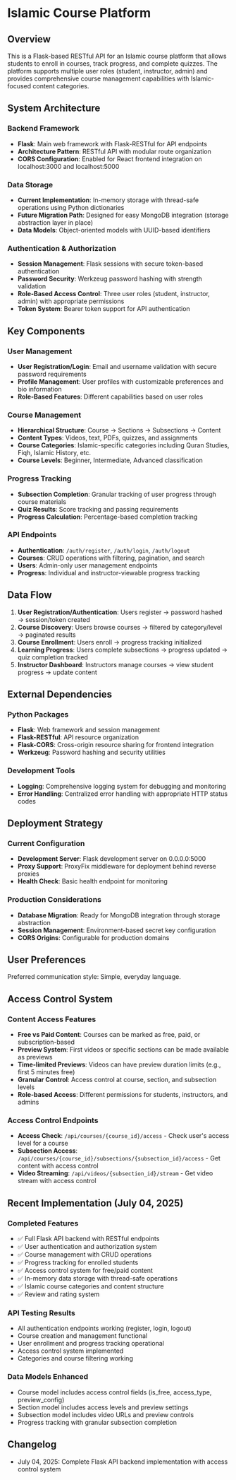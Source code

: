 # Islamic Course Platform

## Overview

This is a Flask-based RESTful API for an Islamic course platform that allows students to enroll in courses, track progress, and complete quizzes. The platform supports multiple user roles (student, instructor, admin) and provides comprehensive course management capabilities with Islamic-focused content categories.

## System Architecture

### Backend Framework
- **Flask**: Main web framework with Flask-RESTful for API endpoints
- **Architecture Pattern**: RESTful API with modular route organization
- **CORS Configuration**: Enabled for React frontend integration on localhost:3000 and localhost:5000

### Data Storage
- **Current Implementation**: In-memory storage with thread-safe operations using Python dictionaries
- **Future Migration Path**: Designed for easy MongoDB integration (storage abstraction layer in place)
- **Data Models**: Object-oriented models with UUID-based identifiers

### Authentication & Authorization
- **Session Management**: Flask sessions with secure token-based authentication
- **Password Security**: Werkzeug password hashing with strength validation
- **Role-Based Access Control**: Three user roles (student, instructor, admin) with appropriate permissions
- **Token System**: Bearer token support for API authentication

## Key Components

### User Management
- **User Registration/Login**: Email and username validation with secure password requirements
- **Profile Management**: User profiles with customizable preferences and bio information
- **Role-Based Features**: Different capabilities based on user roles

### Course Management
- **Hierarchical Structure**: Course → Sections → Subsections → Content
- **Content Types**: Videos, text, PDFs, quizzes, and assignments
- **Course Categories**: Islamic-specific categories including Quran Studies, Fiqh, Islamic History, etc.
- **Course Levels**: Beginner, Intermediate, Advanced classification

### Progress Tracking
- **Subsection Completion**: Granular tracking of user progress through course materials
- **Quiz Results**: Score tracking and passing requirements
- **Progress Calculation**: Percentage-based completion tracking

### API Endpoints
- **Authentication**: `/auth/register`, `/auth/login`, `/auth/logout`
- **Courses**: CRUD operations with filtering, pagination, and search
- **Users**: Admin-only user management endpoints
- **Progress**: Individual and instructor-viewable progress tracking

## Data Flow

1. **User Registration/Authentication**: Users register → password hashed → session/token created
2. **Course Discovery**: Users browse courses → filtered by category/level → paginated results
3. **Course Enrollment**: Users enroll → progress tracking initialized
4. **Learning Progress**: Users complete subsections → progress updated → quiz completion tracked
5. **Instructor Dashboard**: Instructors manage courses → view student progress → update content

## External Dependencies

### Python Packages
- **Flask**: Web framework and session management
- **Flask-RESTful**: API resource organization
- **Flask-CORS**: Cross-origin resource sharing for frontend integration
- **Werkzeug**: Password hashing and security utilities

### Development Tools
- **Logging**: Comprehensive logging system for debugging and monitoring
- **Error Handling**: Centralized error handling with appropriate HTTP status codes

## Deployment Strategy

### Current Configuration
- **Development Server**: Flask development server on 0.0.0.0:5000
- **Proxy Support**: ProxyFix middleware for deployment behind reverse proxies
- **Health Check**: Basic health endpoint for monitoring

### Production Considerations
- **Database Migration**: Ready for MongoDB integration through storage abstraction
- **Session Management**: Environment-based secret key configuration
- **CORS Origins**: Configurable for production domains

## User Preferences

Preferred communication style: Simple, everyday language.

## Access Control System

### Content Access Features
- **Free vs Paid Content**: Courses can be marked as free, paid, or subscription-based
- **Preview System**: First videos or specific sections can be made available as previews
- **Time-limited Previews**: Videos can have preview duration limits (e.g., first 5 minutes free)
- **Granular Control**: Access control at course, section, and subsection levels
- **Role-based Access**: Different permissions for students, instructors, and admins

### Access Control Endpoints
- **Access Check**: `/api/courses/{course_id}/access` - Check user's access level for a course
- **Subsection Access**: `/api/courses/{course_id}/subsections/{subsection_id}/access` - Get content with access control
- **Video Streaming**: `/api/videos/{subsection_id}/stream` - Get video stream with access control

## Recent Implementation (July 04, 2025)

### Completed Features
- ✅ Full Flask API backend with RESTful endpoints
- ✅ User authentication and authorization system
- ✅ Course management with CRUD operations
- ✅ Progress tracking for enrolled students
- ✅ Access control system for free/paid content
- ✅ In-memory data storage with thread-safe operations
- ✅ Islamic course categories and content structure
- ✅ Review and rating system

### API Testing Results
- All authentication endpoints working (register, login, logout)
- Course creation and management functional
- User enrollment and progress tracking operational
- Access control system implemented
- Categories and course filtering working

### Data Models Enhanced
- Course model includes access control fields (is_free, access_type, preview_config)
- Section model includes access levels and preview settings
- Subsection model includes video URLs and preview controls
- Progress tracking with granular subsection completion

## Changelog

- July 04, 2025: Complete Flask API backend implementation with access control system